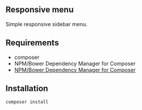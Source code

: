 ## Responsive menu

Simple responsive sidebar menu.

## Requirements

- composer
- NPM/Bower Dependency Manager for Composer
- [NPM/Bower Dependency Manager for Composer](https://github.com/fxpio/composer-asset-plugin)

## Installation

```
composer install
```
